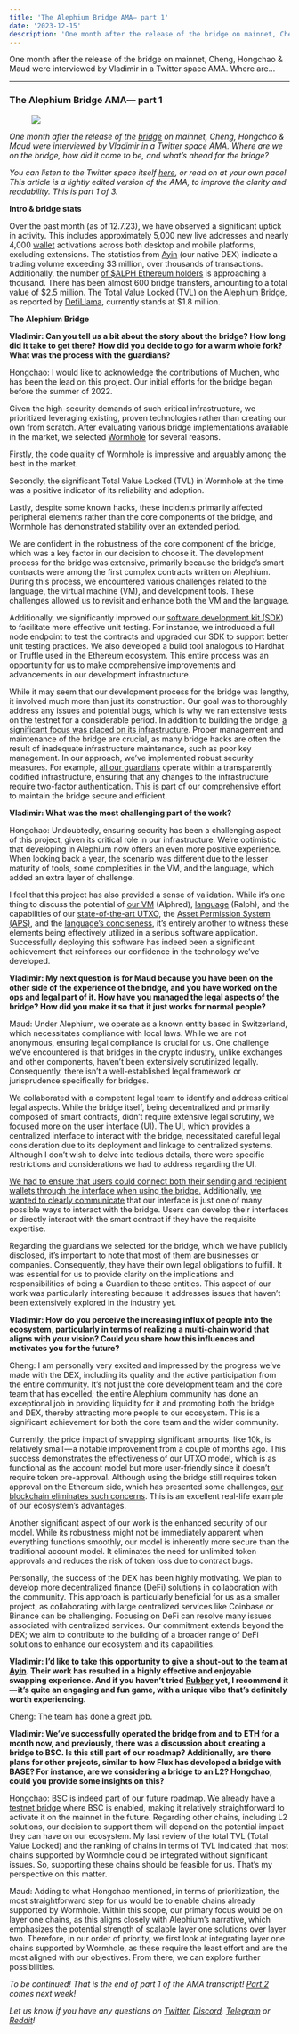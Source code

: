 ```yaml
---
title: 'The Alephium Bridge AMA— part 1'
date: '2023-12-15'
description: 'One month after the release of the bridge on mainnet, Cheng, Hongchao & Maud were interviewed by Vladimir in a Twitter space AMA. Where are…'
---
```


One month after the release of the bridge on mainnet, Cheng, Hongchao & Maud were interviewed by Vladimir in a Twitter space AMA. Where are…

---

### The Alephium Bridge AMA— part 1

<figure id="99e2" class="graf graf--figure graf-after--h3">
<img src="https://cdn-images-1.medium.com/max/800/0*h_HBh2b3T5XPTQ8r" class="graf-image" data-image-id="0*h_HBh2b3T5XPTQ8r" data-width="1600" data-height="914" data-is-featured="true" />
</figure>

_One month after the release of the_ <a href="https://bridge.alephium.org/#/transfer" class="markup--anchor markup--p-anchor" data-href="https://bridge.alephium.org/#/transfer" rel="noopener" target="_blank"><em>bridge</em></a> _on mainnet, Cheng, Hongchao & Maud were interviewed by Vladimir in a Twitter space AMA. Where are we on the bridge, how did it come to be, and what’s ahead for the bridge?_

_You can listen to the Twitter space itself_ <a href="https://twitter.com/i/spaces/1mrGmydQreMGy" class="markup--anchor markup--p-anchor" data-href="https://twitter.com/i/spaces/1mrGmydQreMGy" rel="noopener" target="_blank"><em>here</em></a>_, or read on at your own pace! This article is a lightly edited version of the AMA, to improve the clarity and readability. This is part 1 of 3._

**Intro & bridge stats**

Over the past month (as of 12.7.23), we have observed a significant uptick in activity. This includes approximately 5,000 new live addresses and nearly 4,000 <a href="https://alephium.org/#wallets" class="markup--anchor markup--p-anchor" data-href="https://alephium.org/#wallets" rel="noopener" target="_blank">wallet</a> activations across both desktop and mobile platforms, excluding extensions. The statistics from <a href="https://ayin.app/" class="markup--anchor markup--p-anchor" data-href="https://ayin.app/" rel="noopener" target="_blank">Ayin</a> (our native DEX) indicate a trading volume exceeding \$3 million, over thousands of transactions. Additionally, the number <a href="https://etherscan.io/token/0x590f820444fa3638e022776752c5eef34e2f89a6" class="markup--anchor markup--p-anchor" data-href="https://etherscan.io/token/0x590f820444fa3638e022776752c5eef34e2f89a6" rel="noopener" target="_blank">of $ALPH Ethereum holders</a> is approaching a thousand. There has been almost 600 bridge transfers, amounting to a total value of \$2.5 million. The Total Value Locked (TVL) on the <a href="https://bridge.alephium.org/#/transfer" class="markup--anchor markup--p-anchor" data-href="https://bridge.alephium.org/#/transfer" rel="noopener" target="_blank">Alephium Bridge</a>, as reported by <a href="https://defillama.com/protocol/alephium-bridge" class="markup--anchor markup--p-anchor" data-href="https://defillama.com/protocol/alephium-bridge" rel="noopener" target="_blank">DefiLlama</a>, currently stands at \$1.8 million.

**The Alephium Bridge**

**Vladimir: Can you tell us a bit about the story about the bridge? How long did it take to get there? How did you decide to go for a warm whole fork? What was the process with the guardians?**

Hongchao: I would like to acknowledge the contributions of Muchen, who has been the lead on this project. Our initial efforts for the bridge began before the summer of 2022.

Given the high-security demands of such critical infrastructure, we prioritized leveraging existing, proven technologies rather than creating our own from scratch. After evaluating various bridge implementations available in the market, we selected <a href="https://docs.wormhole.com/wormhole/" class="markup--anchor markup--p-anchor" data-href="https://docs.wormhole.com/wormhole/" rel="noopener" target="_blank">Wormhole</a> for several reasons.

Firstly, the code quality of Wormhole is impressive and arguably among the best in the market.

Secondly, the significant Total Value Locked (TVL) in Wormhole at the time was a positive indicator of its reliability and adoption.

Lastly, despite some known hacks, these incidents primarily affected peripheral elements rather than the core components of the bridge, and Wormhole has demonstrated stability over an extended period.

We are confident in the robustness of the core component of the bridge, which was a key factor in our decision to choose it. The development process for the bridge was extensive, primarily because the bridge’s smart contracts were among the first complex contracts written on Alephium. During this process, we encountered various challenges related to the language, the virtual machine (VM), and development tools. These challenges allowed us to revisit and enhance both the VM and the language.

Additionally, we significantly improved our <a href="https://github.com/alephium/alephium-web3" class="markup--anchor markup--p-anchor" data-href="https://github.com/alephium/alephium-web3" rel="noopener" target="_blank">software development kit (SDK</a>) to facilitate more effective unit testing. For instance, we introduced a full node endpoint to test the contracts and upgraded our SDK to support better unit testing practices. We also developed a build tool analogous to Hardhat or Truffle used in the Ethereum ecosystem. This entire process was an opportunity for us to make comprehensive improvements and advancements in our development infrastructure.

While it may seem that our development process for the bridge was lengthy, it involved much more than just its construction. Our goal was to thoroughly address any issues and potential bugs, which is why we ran extensive tests on the testnet for a considerable period. In addition to building the bridge, <a href="https://medium.com/@alephium/the-alephium-bridge-a787d90b2e4a" class="markup--anchor markup--p-anchor" data-href="https://medium.com/@alephium/the-alephium-bridge-a787d90b2e4a" target="_blank">a significant focus was placed on its infrastructure</a>. Proper management and maintenance of the bridge are crucial, as many bridge hacks are often the result of inadequate infrastructure maintenance, such as poor key management. In our approach, we’ve implemented robust security measures. For example, <a href="https://twitter.com/alephium/status/1716858711493493013" class="markup--anchor markup--p-anchor" data-href="https://twitter.com/alephium/status/1716858711493493013" rel="noopener" target="_blank">all our guardians</a> operate within a transparently codified infrastructure, ensuring that any changes to the infrastructure require two-factor authentication. This is part of our comprehensive effort to maintain the bridge secure and efficient.

**Vladimir: What was the most challenging part of the work?**

Hongchao: Undoubtedly, ensuring security has been a challenging aspect of this project, given its critical role in our infrastructure. We’re optimistic that developing in Alephium now offers an even more positive experience. When looking back a year, the scenario was different due to the lesser maturity of tools, some complexities in the VM, and the language, which added an extra layer of challenge.

I feel that this project has also provided a sense of validation. While it’s one thing to discuss the potential of <a href="https://medium.com/@alephium/meet-alphred-a-virtual-machine-like-no-others-85ce86540025" class="markup--anchor markup--p-anchor" data-href="https://medium.com/@alephium/meet-alphred-a-virtual-machine-like-no-others-85ce86540025" target="_blank">our VM</a> (Alphred), <a href="https://docs.alephium.org/ralph/getting-started" class="markup--anchor markup--p-anchor" data-href="https://docs.alephium.org/ralph/getting-started" rel="noopener" target="_blank">language</a> (Ralph), and the capabilities of our <a href="https://medium.com/@alephium/an-introduction-to-the-stateful-utxo-model-8de3b0f76749" class="markup--anchor markup--p-anchor" data-href="https://medium.com/@alephium/an-introduction-to-the-stateful-utxo-model-8de3b0f76749" target="_blank">state-of-the-art UTXO</a>, the <a href="https://medium.com/@alephium/alephiums-aps-eliminating-evm-token-approval-risks-5407e7e70a33" class="markup--anchor markup--p-anchor" data-href="https://medium.com/@alephium/alephiums-aps-eliminating-evm-token-approval-risks-5407e7e70a33" target="_blank">Asset Permission System (APS)</a>, and the <a href="https://twitter.com/alephium/status/1643961985841905664" class="markup--anchor markup--p-anchor" data-href="https://twitter.com/alephium/status/1643961985841905664" rel="noopener" target="_blank">language’s conciseness</a>, it’s entirely another to witness these elements being effectively utilized in a serious software application. Successfully deploying this software has indeed been a significant achievement that reinforces our confidence in the technology we’ve developed.

**Vladimir: My next question is for Maud because you have been on the other side of the experience of the bridge, and you have worked on the ops and legal part of it. How have you managed the legal aspects of the bridge? How did you make it so that it just works for normal people?**

Maud: Under Alephium, we operate as a known entity based in Switzerland, which necessitates compliance with local laws. While we are not anonymous, ensuring legal compliance is crucial for us. One challenge we’ve encountered is that bridges in the crypto industry, unlike exchanges and other components, haven’t been extensively scrutinized legally. Consequently, there isn’t a well-established legal framework or jurisprudence specifically for bridges.

We collaborated with a competent legal team to identify and address critical legal aspects. While the bridge itself, being decentralized and primarily composed of smart contracts, didn’t require extensive legal scrutiny, we focused more on the user interface (UI). The UI, which provides a centralized interface to interact with the bridge, necessitated careful legal consideration due to its deployment and linkage to centralized systems. Although I don’t wish to delve into tedious details, there were specific restrictions and considerations we had to address regarding the UI.

<a href="https://medium.com/@alephium/alephiumalephium-bridge-the-tutorial-28e7b92b339a" class="markup--anchor markup--p-anchor" data-href="https://medium.com/@alephium/alephiumalephium-bridge-the-tutorial-28e7b92b339a" target="_blank">We had to ensure that users could connect both their sending and recipient wallets through the interface when using the bridge.</a> Additionally, <a href="https://medium.com/@alephium/the-alephium-bridge-a787d90b2e4a" class="markup--anchor markup--p-anchor" data-href="https://medium.com/@alephium/the-alephium-bridge-a787d90b2e4a" target="_blank">we wanted to clearly communicate</a> that our interface is just one of many possible ways to interact with the bridge. Users can develop their interfaces or directly interact with the smart contract if they have the requisite expertise.

Regarding the guardians we selected for the bridge, which we have publicly disclosed, it’s important to note that most of them are businesses or companies. Consequently, they have their own legal obligations to fulfill. It was essential for us to provide clarity on the implications and responsibilities of being a Guardian to these entities. This aspect of our work was particularly interesting because it addresses issues that haven’t been extensively explored in the industry yet.

**Vladimir: How do you perceive the increasing influx of people into the ecosystem, particularly in terms of realizing a multi-chain world that aligns with your vision? Could you share how this influences and motivates you for the future?**

Cheng: I am personally very excited and impressed by the progress we’ve made with the DEX, including its quality and the active participation from the entire community. It’s not just the core development team and the core team that has excelled; the entire Alephium community has done an exceptional job in providing liquidity for it and promoting both the bridge and DEX, thereby attracting more people to our ecosystem. This is a significant achievement for both the core team and the wider community.

Currently, the price impact of swapping significant amounts, like 10k, is relatively small — a notable improvement from a couple of months ago. This success demonstrates the effectiveness of our UTXO model, which is as functional as the account model but more user-friendly since it doesn’t require token pre-approval. Although using the bridge still requires token approval on the Ethereum side, which has presented some challenges, <a href="https://twitter.com/alephium/status/1673354565801091074" class="markup--anchor markup--p-anchor" data-href="https://twitter.com/alephium/status/1673354565801091074" rel="noopener" target="_blank">our blockchain eliminates such concerns</a>. This is an excellent real-life example of our ecosystem’s advantages.

Another significant aspect of our work is the enhanced security of our model. While its robustness might not be immediately apparent when everything functions smoothly, our model is inherently more secure than the traditional account model. It eliminates the need for unlimited token approvals and reduces the risk of token loss due to contract bugs.

Personally, the success of the DEX has been highly motivating. We plan to develop more decentralized finance (DeFi) solutions in collaboration with the community. This approach is particularly beneficial for us as a smaller project, as collaborating with large centralized services like Coinbase or Binance can be challenging. Focusing on DeFi can resolve many issues associated with centralized services. Our commitment extends beyond the DEX; we aim to contribute to the building of a broader range of DeFi solutions to enhance our ecosystem and its capabilities.

**Vladimir: I’d like to take this opportunity to give a shout-out to the team at** <a href="http://ayin.app" class="markup--anchor markup--p-anchor" data-href="http://ayin.app" rel="noopener" target="_blank"><strong>Ayin</strong></a>**. Their work has resulted in a highly effective and enjoyable swapping experience. And if you haven’t tried** <a href="https://docs.ayin.app/ayin/rubber" class="markup--anchor markup--p-anchor" data-href="https://docs.ayin.app/ayin/rubber" rel="noopener" target="_blank"><strong>Rubber</strong></a> **yet, I recommend it — it’s quite an engaging and fun game, with a unique vibe that’s definitely worth experiencing.**

Cheng: The team has done a great job.

**Vladimir: We’ve successfully operated the bridge from and to ETH for a month now, and previously, there was a discussion about creating a bridge to BSC. Is this still part of our roadmap? Additionally, are there plans for other projects, similar to how Flux has developed a bridge with BASE? For instance, are we considering a bridge to an L2? Hongchao, could you provide some insights on this?**

Hongchao: BSC is indeed part of our future roadmap. We already have a <a href="https://testnet.bridge.alephium.org/" class="markup--anchor markup--p-anchor" data-href="https://testnet.bridge.alephium.org/" rel="noopener" target="_blank">testnet bridge</a> where BSC is enabled, making it relatively straightforward to activate it on the mainnet in the future. Regarding other chains, including L2 solutions, our decision to support them will depend on the potential impact they can have on our ecosystem. My last review of the total TVL (Total Value Locked) and the ranking of chains in terms of TVL indicated that most chains supported by Wormhole could be integrated without significant issues. So, supporting these chains should be feasible for us. That’s my perspective on this matter.

Maud: Adding to what Hongchao mentioned, in terms of prioritization, the most straightforward step for us would be to enable chains already supported by Wormhole. Within this scope, our primary focus would be on layer one chains, as this aligns closely with Alephium’s narrative, which emphasizes the potential strength of scalable layer one solutions over layer two. Therefore, in our order of priority, we first look at integrating layer one chains supported by Wormhole, as these require the least effort and are the most aligned with our objectives. From there, we can explore further possibilities.

_To be continued! That is the end of part 1 of the AMA transcript!_ <a href="https://medium.com/@alephium/bridge-ama-the-alephium-bridge-part-2-the-roadmap-d18e312df102" class="markup--anchor markup--p-anchor" data-href="https://medium.com/@alephium/bridge-ama-the-alephium-bridge-part-2-the-roadmap-d18e312df102" target="_blank"><em>Part 2</em></a> _comes next week!_

_Let us know if you have any questions on_ <a href="https://twitter.com/alephium" class="markup--anchor markup--p-anchor" data-href="https://twitter.com/alephium" rel="noopener" target="_blank"><em>Twitter</em></a>_,_ <a href="http://alephium.org/discord" class="markup--anchor markup--p-anchor" data-href="http://alephium.org/discord" rel="noopener" target="_blank"><em>Discord</em></a>_,_ <a href="https://t.me/alephiumgroup" class="markup--anchor markup--p-anchor" data-href="https://t.me/alephiumgroup" rel="noopener" target="_blank"><em>Telegram</em></a> _or_ <a href="https://www.reddit.com/r/Alephium/" class="markup--anchor markup--p-anchor" data-href="https://www.reddit.com/r/Alephium/" rel="noopener" target="_blank"><em>Reddit</em></a>_!_
